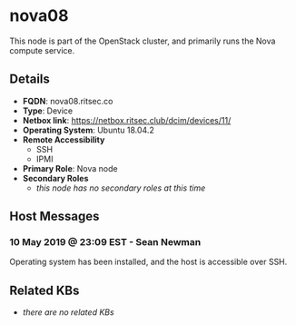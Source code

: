 # nova08

This node is part of the OpenStack cluster, and primarily runs the Nova compute
service.

## Details

- **FQDN**: nova08.ritsec.co
- **Type**: Device
- **Netbox link**: https://netbox.ritsec.club/dcim/devices/11/
- **Operating System**: Ubuntu 18.04.2
- **Remote Accessibility**
  - SSH
  - IPMI
- **Primary Role**: Nova node
- **Secondary Roles**
    - _this node has no secondary roles at this time_

## Host Messages

### 10 May 2019 @ 23:09 EST - Sean Newman

Operating system has been installed, and the host is accessible over SSH.

## Related KBs

- _there are no related KBs_